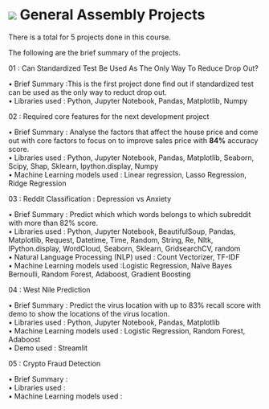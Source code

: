 # ![](https://ga-dash.s3.amazonaws.com/production/assets/logo-9f88ae6c9c3871690e33280fcf557f33.png) General Assembly Projects

There is a total for 5 projects done in this course.

The following are the brief summary of the projects.


01 : Can Standardized Test Be Used As The Only Way To Reduce Drop Out?

• Brief Summary :This is the first project done find out if standardized test can be used as the only way to reduct drop out.
<br>• Libraries used : Python, Jupyter Notebook, Pandas, Matplotlib, Numpy

02 : Required core features for the next development project

• Brief Summary : Analyse the factors that affect the house price and come out with core factors to focus on to improve sales price with **84%** accuracy score.
<br>• Libraries used : Python, Jupyter Notebook, Pandas, Matplotlib, Seaborn, Scipy, Shap, Sklearn, Ipython.display, Numpy
<br>• Machine Learning models used : Linear regression, Lasso Regression, Ridge Regression

03 : Reddit Classification : Depression vs Anxiety

• Brief Summary : Predict which which words belongs to which subreddit with more than 82% score.
<br>• Libraries used : Python, Jupyter Notebook, BeautifulSoup, Pandas, Matplotlib, Request, Datetime, Time, Random, String, Re, Nltk, 
IPython.display, WordCloud, Seaborn, Sklearn, GridsearchCV, random
<br>• Natural Language Processing (NLP) used : Count Vectorizer, TF-IDF
<br>• Machine Learning models used :Logistic Regression, Naïve Bayes Bernoulli, Random Forest, Adaboost, Gradient Boosting

04 : West Nile Prediction

• Brief Summary : Predict the virus location with up to 83% recall score with demo to show the locations of the virus location.
<br>• Libraries used : Python, Jupyter Notebook, Pandas, Matplotlib
<br>• Machine Learning models used : Logistic Regression, Random Forest, Adaboost
<br>• Demo used : Streamlit

05 : Crypto Fraud Detection

• Brief Summary :
<br>• Libraries used :
<br>• Machine Learning models used :
